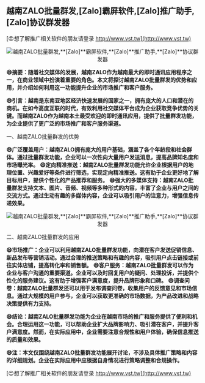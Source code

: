 ## **越南ZALO批量群发,**[Zalo]**霸屏软件,**[Zalo]**推广助手,**[Zalo]**协议群发器**

[😍想了解推广相关软件的朋友请登录 http://www.vst.tw](http://www.vst.tw)

 <center><img src="https://vst.tw/MP4/tuiguang/png/7.png" alt="越南ZALO批量群发,**[Zalo]**霸屏软件,**[Zalo]**推广助手,**[Zalo]**协议群发器"></center>

**😄摘要：随着社交媒体的发展，越南ZALO作为越南最大的即时通讯应用程序之一，在商业领域中扮演着重要的角色。本文将探讨越南ZALO批量群发的优势和应用，并介绍如何利用这一功能提升企业的市场推广和客户服务。**

**😄引言：越南是东南亚地区经济快速发展的国家之一，拥有庞大的人口和潜在的商机。在如今高度互联的时代，有效利用社交媒体平台成为企业获取竞争优势的关键。而越南ZALO作为越南本土最受欢迎的即时通讯应用，提供了批量群发功能，为企业提供了更广泛的市场推广和客户服务渠道。**

一、越南ZALO批量群发的优势

**😄广泛覆盖用户：越南ZALO拥有庞大的用户基础，涵盖了各个年龄段和社会群体。通过批量群发功能，企业可以一次性向大量用户发送消息，提高品牌知名度和市场曝光率。**
**😄定向精准推送：越南ZALO批量群发功能允许企业根据用户的地理位置、兴趣爱好等条件进行筛选，实现定向精准推送。这有助于企业更好地了解目标用户，提供个性化的产品推荐和服务。**
**😄强大的多媒体支持：越南ZALO批量群发支持文本、图片、音频、视频等多种形式的内容，丰富了企业与用户之间的交流方式。通过生动有趣的多媒体内容，企业可以吸引用户的注意力，增强信息传递效果。**

 <center><img src="https://vst.tw/MP4/tuiguang/png/0.png" alt="越南ZALO批量群发,**[Zalo]**霸屏软件,**[Zalo]**推广助手,**[Zalo]**协议群发器"></center>

二、越南ZALO批量群发的应用

**😄市场推广：企业可以利用越南ZALO批量群发功能，向潜在客户发送促销信息、新品发布等营销活动。通过合理的推送策略和有趣的内容，吸引用户点击链接或前往实体店铺，提高转化率和销售额。**
**😄客户服务：越南ZALO批量群发可以作为企业与客户沟通的重要渠道。企业可以及时回复用户的疑问、处理投诉，并提供个性化的服务建议。这有助于增强客户满意度，提升品牌形象和口碑。**
**😄调查问卷：越南ZALO批量群发还可以用于发布调查问卷，收集用户的反馈意见和市场信息。通过大规模的用户参与，企业可以获取更准确的市场数据，为产品改进和战略决策提供有力支持。**

**😄结论：越南ZALO批量群发功能为企业在越南市场的推广和服务提供了便利和机会。合理运用这一功能，可以帮助企业扩大品牌影响力、吸引潜在客户，并提升客户满意度。然而，在实际应用中，企业需要注意合规性和用户体验，确保信息推送的质量和效果。**

**😄注：本文仅围绕越南ZALO批量群发功能展开讨论，不涉及具体推广策略和内容的详细规划。企业在实际应用中应根据自身情况进行策略调整和合规操作。**

[😍想了解推广相关软件的朋友请登录 http://www.vst.tw](http://www.vst.tw)



